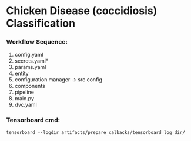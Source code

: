 # Chicken Disease (coccidiosis) Classification

### Workflow Sequence:

1. config.yaml
2. secrets.yaml*
3. params.yaml
4. entity
5. configuration manager -> src config
6. components
7. pipeline
8. main.py
9. dvc.yaml


### Tensorboard cmd:

```
tensorboard --logdir artifacts/prepare_calbacks/tensorboard_log_dir/
```
